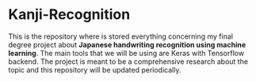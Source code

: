 # Kanji-Recognition
This is the repository where is stored everything concerning my final degree project about **Japanese handwriting recognition using machine learning**. The main tools that we will be using are Keras with Tensorflow backend. The project is meant to be a comprehensive research about the topic and this repository will be updated periodically.
